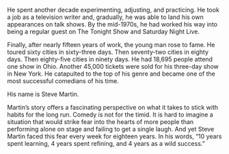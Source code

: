 He spent another decade experimenting, adjusting, and practicing.
He took a job as a television writer and, gradually, he was able to land
his own appearances on talk shows. By the mid-1970s, he had worked
his way into being a regular guest on The Tonight Show and Saturday
Night Live.

Finally, after nearly fifteen years of work, the young man rose to
fame. He toured sixty cities in sixty-three days. Then seventy-two
cities in eighty days. Then eighty-five cities in ninety days. He had
18,695 people attend one show in Ohio. Another 45,000 tickets were
sold for his three-day show in New York. He catapulted to the top of
his genre and became one of the most successful comedians of his
time.

His name is Steve Martin.

Martin’s story offers a fascinating perspective on what it takes to
stick with habits for the long run. Comedy is not for the timid. It is
hard to imagine a situation that would strike fear into the hearts of
more people than performing alone on stage and failing to get a single
laugh. And yet Steve Martin faced this fear every week for eighteen
years. In his words, “10 years spent learning, 4 years spent refining,
and 4 years as a wild success.”